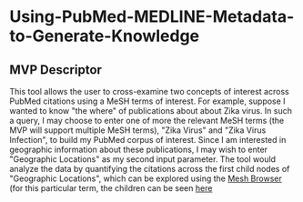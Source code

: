 # Using-PubMed-MEDLINE-Metadata-to-Generate-Knowledge
## MVP Descriptor
This tool allows the user to cross-examine two concepts of interest across PubMed citations using a MeSH terms of interest.  For example, suppose I wanted to know "the where" of publications about about Zika virus.  In such a query, I may choose to enter one of more the relevant MeSH terms (the MVP will support multiple MeSH terms), "Zika Virus" and "Zika Virus Infection", to build my PubMed corpus of interest.  Since I am interested in geographic information about these publications, I may wish to enter "Geographic Locations" as my second input parameter.  The tool would analyze the data by quantifying the citations across the first child nodes of "Geographic Locations", which can be explored using the [Mesh Browser](https://meshb.nlm.nih.gov/search) (for this particular term, the children can be seen [here](https://meshb.nlm.nih.gov/record/ui?ui=D005842)
